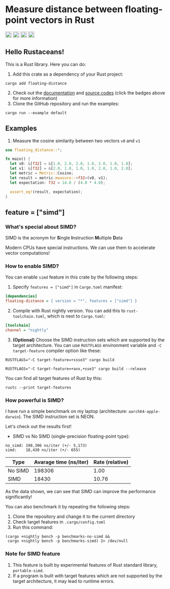 # Measure distance between floating-point vectors in Rust
[<img alt="crates.io" src="https://img.shields.io/crates/v/floating-distance.svg?color=fe7d37&logo=rust" height="20">](https://crates.io/crates/floating-distance)
[<img alt="docs.rs" src="https://docs.rs/floating-distance/badge.svg" height="20">](https://docs.rs/floating-distance/)
[<img alt="coverage" src="https://img.shields.io/codecov/c/github/AsherJingkongChen/floating-distance?logo=codecov" height="20">](https://app.codecov.io/gh/AsherJingkongChen/floating-distance)
[<img alt="GitHub Actions" src="https://github.com/AsherJingkongChen/floating-distance/actions/workflows/main.yml/badge.svg" height="20">](https://github.com/AsherJingkongChen/floating-distance/actions/workflows/main.yml)

## Hello Rustaceans!
This is a Rust library. Here you can do:
1. Add this crate as a dependency of your Rust project:
```shell
cargo add floating-distance
```
2. Check out the [documentation](https://docs.rs/floating-distance) and
[source codes](https://github.com/AsherJingkongChen/floating-distance.git) (click the badges above for more information)
3. Clone the GitHub repository and run the examples:
```shell
cargo run --example default
```

## Examples
1. Measure the cosine similarity between two vectors `v0` and `v1`
```rust
use floating_distance::*;

fn main() {
  let v0: &[f32] = &[1.0, 2.0, 2.0, 1.0, 2.0, 1.0, 1.0];
  let v1: &[f32] = &[2.0, 1.0, 1.0, 1.0, 2.0, 1.0, 2.0];
  let metric = Metric::Cosine;
  let result = metric.measure::<f32>(v0, v1);
  let expectation: f32 = 14.0 / (4.0 * 4.0);

  assert_eq!(result, expectation);
}
```

## feature = ["simd"]
### What's special about SIMD?
SIMD is the acronym for **S**ingle **I**nstruction **M**ultiple **D**ata

Modern CPUs have special instructions. We can use them to accelerate vector computations!

### How to enable SIMD?
You can enable `simd` feature in this crate by the following steps:
1. Specify `features = ["simd"]` in `Cargo.toml` manifest:
```ini
[dependencies]
floating-distance = { version = "*", features = ["simd"] }
```
2. Compile with Rust nightly version. You can add this to `rust-toolchain.toml`, which is next to `Cargo.toml`:
```ini
[toolchain]
channel = "nightly"
```
3. **(Optional)** Choose the SIMD instruction sets which are supported by the target architecture. You can use `RUSTFLAGS` environment variable and `-C target-feature` compiler option like these:
```shell
RUSTFLAGS="-C target-feature=+ssse3" cargo build
```
```shell
RUSTFLAGS="-C target-feature=+avx,+sse3" cargo build --release
```
You can find all target features of Rust by this:
```shell
rustc --print target-features
```

### How powerful is SIMD?
I have run a simple benchmark on my laptop (architecture: `aarch64-apple-darwin`).
The SIMD instruction set is NEON.

Let's check out the results first!

- SIMD vs No SIMD (single-precision floating-point type):
```log
no_simd: 198,306 ns/iter (+/- 5,173)
simd:    18,430 ns/iter (+/- 655)
```
Type | Avarage time (ns/iter) | Rate (relative)
--- | --- | ---
No SIMD | 198306 | 1.00
SIMD | 18430 | 10.76

As the data shown, we can see that SIMD can improve the performance significantly!

You can also benchmark it by repeating the following steps:
1. Clone the repository and change it to the current directory
2. Check target features in `.cargo/config.toml`
3. Run this command:
```shell
(cargo +nightly bench -p benchmarks-no-simd &&
 cargo +nightly bench -p benchmarks-simd) 2> /dev/null
```

### Note for SIMD feature
1. This feature is built by experimental features of Rust standard library, `portable-simd`.
2. If a program is built with target features which are not supported by the target architecture, it may lead to runtime errors.
